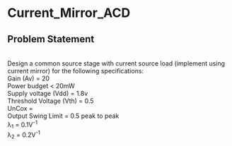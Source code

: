 # Current_Mirror_ACD

## Problem Statement
<br>
Design a common source stage with current source load (implement using current mirror) for the following specifications: <br>
  Gain (Av) = 20 <br>
  Power budget < 20mW <br>
  Supply voltage (Vdd) = 1.8v <br>
  Threshold Voltage (Vth) = 0.5 <br>
  UnCox =  <br>
  Output Swing Limit = 0.5 peak to peak <br>
  λ<sub>1</sub> = 0.1V<sup>-1</sup> <br>
  λ<sub>2</sub> = 0.2V<sup>-1</sup>
